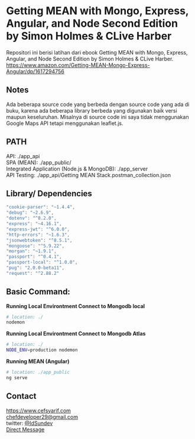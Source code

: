 # Getting MEAN with Mongo, Express, Angular, and Node Second Edition by Simon Holmes & CLive Harber

Repositori ini berisi latihan dari ebook Getting MEAN with Mongo, Express, Angular, and Node Second Edition by Simon Holmes & CLive Harber.
https://www.amazon.com/Getting-MEAN-Mongo-Express-Angular/dp/1617294756

## Notes
Ada beberapa source code yang berbeda dengan source code yang ada di buku, karena ada beberapa library berbeda yang digunakan baik versi maupun keseluruhan. Misalnya di source code ini saya tidak menggunakan Google Maps API tetapi menggunakan leaflet.js.

## PATH
API: ./app_api <br>
SPA (MEAN): ./app_public/ <br>
Integrated Application (Node.js & MongoDB): ./app_server <br>
API Testing: ./app_api/Getting MEAN Stack.postman_collection.json

## Library/ Dependencies
```javascript
"cookie-parser": "~1.4.4",
"debug": "~2.6.9",
"dotenv": "^8.2.0",
"express": "~4.16.1",
"express-jwt": "^6.0.0",
"http-errors": "~1.6.3",
"jsonwebtoken": "^8.5.1",
"mongoose": "^5.9.22",
"morgan": "~1.9.1",
"passport": "^0.4.1",
"passport-local": "^1.0.0",
"pug": "2.0.0-beta11",
"request": "^2.88.2"
```

## Basic Command:

**Running Local Environtment Connect to Mongodb local**
```bash
# location: ./
nodemon
```
**Running Local Environtment Connect to Mongodb Atlas**
```bash
# location: ./
NODE_ENV=production nodemon
```

**Running MEAN (Angular)**
```bash
# location: ./app_public
ng serve
```

## Contact
https://www.cefsyarif.com <br/>
chefdeveloper29@gmail.com <br/>
twitter: [@IdSundev](https://twitter.com/IdSundev) <br/>
[Direct Message](https://wa.me/+6287730217935)
